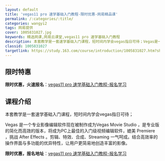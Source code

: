 ```yaml
---
layout: default
title: 'vegas11 pro 速学基础入门教程-限时优惠-网易精品课'
permalink: /:categories/:title/
categories: wangyi2
tags: 网易提供
cover: 1005831027.jpg
keywords: 精选网课,网易云课堂,vegas11 pro 速学基础入门教程
description: 本套教学是一套速学基础入门课程，短时间内学会vegas指日可待；Vegas是一个专业影像编辑软件现在被制作成为Vegas
classid: 1005831027
targetlink: https://study.163.com/course/introduction/1005831027.htm?share=1&shareId=1025206652&utm_campaign=share&utm_medium=iphoneShare&utm_source=&utm_u=1025206652
---
```


## 限时特惠

**限时优惠，火速报名**：[vegas11 pro 速学基础入门教程-报名学习](https://study.163.com/course/introduction/1005831027.htm?share=1&shareId=1025206652&utm_campaign=share&utm_medium=iphoneShare&utm_source=&utm_u=1025206652)

## 课程介绍

本套教学是一套速学基础入门课程，短时间内学会vegas指日可待；

Vegas 是一个专业影像编辑软件现在被制作成为Vegas Movie Studio ，是专业版的简化而高效的版本，将成为PC上最佳的入门级视频编辑软件，媲美 Premiere ，挑战 After Effects 。剪辑、特效、合成、Streaming 一气呵成。结合高效率的操作界面与多功能的优异特性，让用户更简易地创造丰富的影像。

**限时优惠，报名地址**：[vegas11 pro 速学基础入门教程-报名学习](https://study.163.com/course/introduction/1005831027.htm?share=1&shareId=1025206652&utm_campaign=share&utm_medium=iphoneShare&utm_source=&utm_u=1025206652)

